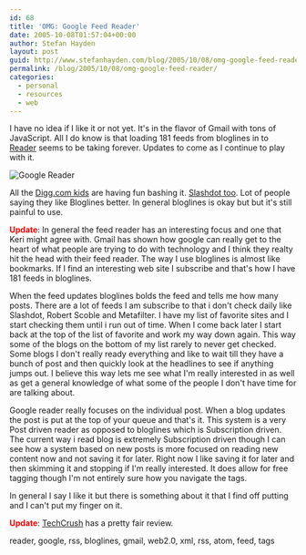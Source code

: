 ```yaml
---
id: 68
title: 'OMG: Google Feed Reader'
date: 2005-10-08T01:57:04+00:00
author: Stefan Hayden
layout: post
guid: http://www.stefanhayden.com/blog/2005/10/08/omg-google-feed-reader/
permalink: /blog/2005/10/08/omg-google-feed-reader/
categories:
  - personal
  - resources
  - web
---
```

I have no idea if I like it or not yet. It's in the flavor of Gmail with tons of JavaScript. All I do know is that loading 181 feeds from bloglines in to <a href="http://www.google.com/reader">Reader</a> seems to be taking forever. Updates to come as I continue to play with it.

<img src='/blog/wp-content/googlereader.jpg' alt='Google Reader' />

All the <a href="http://digg.com/software/Google_Lauches_a_RSS_Reader">Digg.com kids</a> are having fun bashing it. <a href="http://slashdot.org/articles/05/10/07/1952254.shtml?tid=217&tid=1">Slashdot too</a>. Lot of people saying they like Bloglines better. In general bloglines is okay but but it's still painful to use.

<b style="color:red;">Update</b>: In general the feed reader has an interesting focus and one that Keri might agree with. Gmail has shown how google can really get to the heart of what people are trying to do with technology and I think they realty hit the head with their feed reader. The way I use bloglines is almost like bookmarks. If I find an interesting web site I subscribe and that's how I have 181 feeds in bloglines.

When the feed updates bloglines bolds the feed and tells me how many posts. There are a lot of feeds I am subscribe to that i don't check daily like Slashdot, Robert Scoble and Metafilter. I have my list of favorite sites and I start checking them until i run out of time. When I come back later I start back at the top of the list of favorite and work my way down again. This way some of the blogs on the bottom of my list rarely to never get checked. Some blogs I don't really ready everything and like to wait till they have a bunch of post and then quickly look at the headlines to see if anything jumps out. I believe this way lets me see what I'm really interested in as well as get a general knowledge of what some of the people I don't have time for are talking about.

Google reader really focuses on the individual post. When a blog updates the post is put at the top of your queue and that's it. This system is a very Post driven reader as opposed to bloglines which is Subscription driven. The current way i read blog is extremely Subscription driven though I can see how a system based on new posts is more focused on reading new content now and not saving it for later. Right now I like saving it for later and then skimming it and stopping if I'm really interested. It does allow for free tagging though I'm not entirely sure how you navigate the tags.

In general I say I like it but there is something about it that I find off putting and I can't put my finger on it.

<b style="color:red;">Update</b>: <a href="http://feeds.feedburner.com/Techcrunch?m=300">TechCrush</a> has a pretty fair review. 

<tags>reader, google, rss, bloglines, gmail, web2.0, xml, rss, atom, feed, tags</tags>